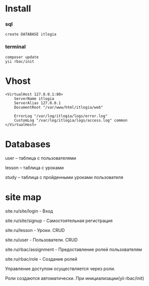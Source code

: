 # Install

### sql
~~~
create DATABASE itlogia
~~~
### terminal
~~~
composer update
yii rbac/init
~~~



# Vhost
~~~
<VirtualHost 127.0.0.1:80>
    ServerName itlogia
    ServerAlias 127.0.0.1
    DocumentRoot "/var/www/html/itlogia/web"

    ErrorLog "/var/log/itlogia/logs/error.log"
    CustomLog "/var/log/itlogia/logs/access.log" common
</VirtualHost>
~~~


# Databases
user – таблица с пользователями

lesson – таблица с уроками

study – таблица с пройденными уроками пользователя


# site map

site.ru/site/login - Вход

site.ru/site/signup - Самостоятельная регистрация

site.ru/lesson -  Уроки. CRUD

site.ru/user -  Пользователи. CRUD

site.ru/rbac/assignment - Предоставление ролей пользователям

site.ru/rbac/role - Создание ролей

Управление доступом осуществляется через роли.

Роли создаются автоматически. При инициализации(yii rbac/init)